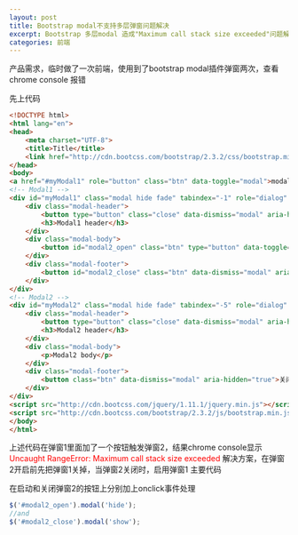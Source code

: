 ```yaml
---
layout: post
title: Bootstrap modal不支持多层弹窗问题解决
excerpt: Bootstrap 多层modal 造成"Maximum call stack size exceeded"问题解决
categories: 前端
---
```


产品需求，临时做了一次前端，使用到了bootstrap modal插件弹窗两次，查看chrome console 报错

先上代码

```html
<!DOCTYPE html>
<html lang="en">
<head>
    <meta charset="UTF-8">
    <title>Title</title>
    <link href="http://cdn.bootcss.com/bootstrap/2.3.2/css/bootstrap.min.css" rel="stylesheet">
</head>
<body>
<a href="#myModal1" role="button" class="btn" data-toggle="modal">modal1</a>
<!-- Modal1 -->
<div id="myModal1" class="modal hide fade" tabindex="-1" role="dialog"  aria-hidden="true">
    <div class="modal-header">
        <button type="button" class="close" data-dismiss="modal" aria-hidden="true">×</button>
        <h3>Modal1 header</h3>
    </div>
    <div class="modal-body">
        <button id="modal2_open" class="btn" type="button" data-toggle="modal" data-target="#myModal2">Launch modal2</button>
    </div>
    <div class="modal-footer">
        <button id="modal2_close" class="btn" data-dismiss="modal" aria-hidden="true">关闭</button>
    </div>
</div>
<!-- Modal2 -->
<div id="myModal2" class="modal hide fade" tabindex="-5" role="dialog" aria-hidden="true">
    <div class="modal-header">
        <button type="button" class="close" data-dismiss="modal" aria-hidden="true">×</button>
        <h3>Modal2 header</h3>
    </div>
    <div class="modal-body">
        <p>Modal2 body</p>
    </div>
    <div class="modal-footer">
        <button class="btn" data-dismiss="modal" aria-hidden="true">关闭</button>
    </div>
</div>
<script src="http://cdn.bootcss.com/jquery/1.11.1/jquery.min.js"></script>
<script src="http://cdn.bootcss.com/bootstrap/2.3.2/js/bootstrap.min.js"></script>
</body>
</html> 
```
上述代码在弹窗1里面加了一个按钮触发弹窗2，结果chrome console显示
<font color="red">Uncaught RangeError: Maximum call stack size exceeded</font>
解决方案，在弹窗2开启前先把弹窗1关掉，当弹窗2关闭时，启用弹窗1
主要代码

在启动和关闭弹窗2的按钮上分别加上onclick事件处理

```javascript
$('#modal2_open').modal('hide');
//and
$('#modal2_close').modal('show');
```

